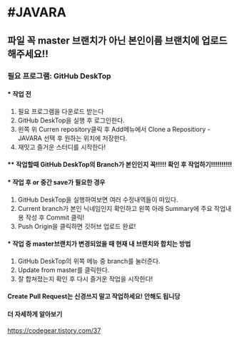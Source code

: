 #JAVARA
============
## 파일 꼭 master 브랜치가 아닌 본인이름 브랜치에 업로드해주세요!!

### 필요 프로그램: GitHub DeskTop

#### * 작업 전
1. 필요 프로그램을 다운로드 받는다
2. GitHub DeskTop을 실행 후 로그인한다.
3. 왼쪽 위 Curren repository클릭 후 Add메뉴에서 Clone a Repositiory - JAVARA 선택 후 원하는 위치에 저장한다.
4. 재밋고 즐거운 스터디를 시작한다!

#### ** 작업할때 GitHub DeskTop의 Branch가 본인인지 꼭!!!!! 확인 후 작업하기!!!!!!!!!!

#### * 작업 후 or 중간 save가 필요한 경우
1. GitHub DeskTop을 실행하여보면 여러 수정내역들이 떠있다.
2. Current branch가 본인 닉네임인지 확인하고 왼쪽 아래 Summary에 주요 작업내용 작성 후 Commit 클릭!
3. Push Origin을 클릭하면 깃허브 업로드 완료!



#### * 작업 중 master브랜치가 변경되었을 때 현재 내 브랜치와 합치는 방법
1. GitHub DeskTop의 위쪽 메뉴 중 branch를 눌러준다.
2. Update from master를 클릭한다.
3. 잘 합쳐졌는지 확인 후 다시 즐거운 작업을 시작한다!

#### Create Pull Request는 신경쓰지 말고 작업하세요! 안해도 됩니당

#### 더 자세하게 알아보기
https://codegear.tistory.com/37
